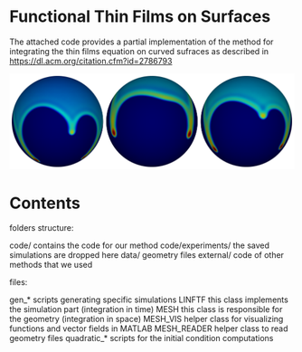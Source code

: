 # Functional Thin Films on Surfaces

The attached code provides a partial implementation of the method for integrating the thin films equation on curved sufraces as described in
https://dl.acm.org/citation.cfm?id=2786793

![Alt text](images/ftf_code_img_hr.png?raw=true "Teaser")

# Contents

folders structure:

code/                 contains the code for our method
code/experiments/ 		the saved simulations are dropped here
data/ 					      geometry files
external/ 				    code of other methods that we used

files:

gen_* 					      scripts generating specific simulations
LINFTF 					      this class implements the simulation part (integration in time)
MESH 					        this class is responsible for the geometry (integration in space)
MESH_VIS 				      helper class for visualizing functions and vector fields in MATLAB
MESH_READER 			    helper class to read geometry files
quadratic_* 			    scripts for the initial condition computations
